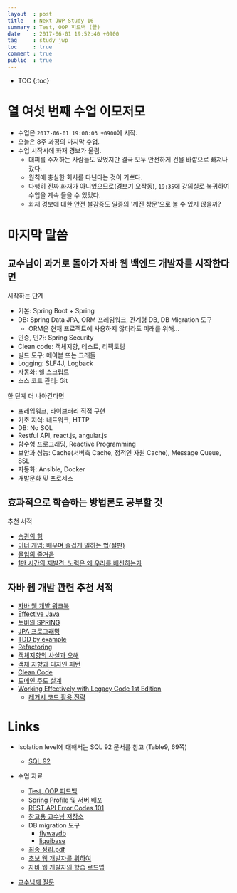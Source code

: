```yaml
---
layout  : post
title   : Next JWP Study 16
summary : Test, OOP 피드백 (끝)
date    : 2017-06-01 19:52:40 +0900
tag     : study jwp
toc     : true
comment : true
public  : true
---
```

* TOC
{:toc}

# 열 여섯 번째 수업 이모저모

* 수업은 `2017-06-01 19:00:03 +0900`에 시작.
* 오늘은 8주 과정의 마지막 수업.
* 수업 시작시에 화재 경보가 울림.
    * 대피를 주저하는 사람들도 있었지만 결국 모두 안전하게 건물 바깥으로 빠져나갔다.
    * 원칙에 충실한 회사를 다닌다는 것이 기쁘다.
    * 다행히 진짜 화재가 아니었으므로(경보기 오작동), `19:35`에 강의실로 복귀하여 수업을 계속 들을 수 있었다.
    * 화재 경보에 대한 안전 불감증도 일종의 '깨진 창문'으로 볼 수 있지 않을까?

# 마지막 말씀

## 교수님이 과거로 돌아가 자바 웹 백엔드 개발자를 시작한다면

시작하는 단계

* 기본: Spring Boot + Spring
* DB: Spring Data JPA, ORM 프레임워크, 관계형 DB, DB Migration 도구
    * ORM은 현재 프로젝트에 사용하지 않더라도 미래를 위해…
* 인증, 인가: Spring Security
* Clean code: 객체지향, 테스트, 리팩토링
* 빌드 도구: 메이븐 또는 그래들
* Logging: SLF4J, Logback
* 자동화: 쉘 스크립트
* 소스 코드 관리: Git

한 단계 더 나아간다면

* 프레임워크, 라이브러리 직접 구현
* 기초 지식: 네트워크, HTTP
* DB: No SQL
* Restful API, react.js, angular.js
* 함수형 프로그래밍, Reactive Programming
* 보안과 성능: Cache(서버측 Cache, 정적인 자원 Cache), Message Queue, SSL
* 자동화: Ansible, Docker
* 개발문화 및 프로세스

## 효과적으로 학습하는 방법론도 공부할 것

추천 서적

* [습관의 힘](http://www.kyobobook.co.kr/product/detailViewKor.laf?barcode=9788901150598)
* [이너 게임: 배우며 즐겁게 일하는 법(절판)](http://www.kyobobook.co.kr/product/detailViewKor.laf?ejkGb=KOR&mallGb=KOR&barcode=9788995540213&orderClick=LAG&Kc=)
* [몰입의 즐거움](http://www.kyobobook.co.kr/product/detailViewKor.laf?ejkGb=KOR&mallGb=KOR&barcode=9788973378869&orderClick=LAG&Kc=)
* [1만 시간의 재발견: 노력은 왜 우리를 배신하는가](http://www.kyobobook.co.kr/product/detailViewKor.laf?ejkGb=KOR&mallGb=KOR&barcode=9791186805282&orderClick=LAH&Kc=)

## 자바 웹 개발 관련 추천 서적

* [자바 웹 개발 워크북](http://www.kyobobook.co.kr/product/detailViewKor.laf?ejkGb=KOR&mallGb=KOR&barcode=9788965400677&orderClick=LAH&Kc=)
* [Effective Java](http://www.kyobobook.co.kr/product/detailViewKor.laf?ejkGb=KOR&mallGb=KOR&barcode=9788966261161&orderClick=LAH&Kc=)
* [토비의 SPRING](http://www.kyobobook.co.kr/product/detailViewKor.laf?ejkGb=KOR&mallGb=KOR&barcode=9788960773431&orderClick=LAH&Kc=)
* [JPA 프로그래밍](http://www.kyobobook.co.kr/product/detailViewKor.laf?ejkGb=KOR&mallGb=KOR&barcode=9788960777330&orderClick=LAH&Kc=)
* [TDD by example](http://www.kyobobook.co.kr/product/detailViewKor.laf?ejkGb=KOR&mallGb=KOR&barcode=9788966261024&orderClick=LAH&Kc=)
* [Refactoring](http://www.kyobobook.co.kr/product/detailViewKor.laf?ejkGb=KOR&mallGb=KOR&barcode=9788979149715&orderClick=LAH&Kc=)
* [객체지향의 사실과 오해](http://www.kyobobook.co.kr/product/detailViewKor.laf?ejkGb=KOR&mallGb=KOR&barcode=9788998139766&orderClick=LAH&Kc=)
* [객체 지향과 디자인 패턴](http://www.kyobobook.co.kr/product/detailViewKor.laf?ejkGb=KOR&mallGb=KOR&barcode=9788969090010&orderClick=LAH&Kc=)
* [Clean Code](http://www.kyobobook.co.kr/product/detailViewKor.laf?ejkGb=KOR&mallGb=KOR&barcode=9788966260959&orderClick=LAH&Kc=)
* [도메인 주도 설계](http://www.kyobobook.co.kr/product/detailViewKor.laf?ejkGb=KOR&mallGb=KOR&barcode=9788992939850&orderClick=LAH&Kc=)
* [Working Effectively with Legacy Code 1st Edition](https://www.amazon.com/Working-Effectively-Legacy-Michael-Feathers/dp/0131177052)
    * [레거시 코드 활용 전략](http://www.kyobobook.co.kr/product/detailViewKor.laf?ejkGb=KOR&mallGb=KOR&barcode=9788989975922&orderClick=LAH&Kc=)

# Links

* Isolation level에 대해서는 SQL 92 문서를 참고 (Table9, 69쪽)
    * [SQL 92](https://www.contrib.andrew.cmu.edu/~shadow/sql/sql1992.txt)

* 수업 자료
    * [Test, OOP 피드백](https://nextstep.camp/courses/-KgDNT4rfavb_BzYLBXr/-KihchAcnJJxzb909TBT/lessons/-KlMu_0pZySnFa_fxo_n)
    * [Spring Profile 및 서버 배포](https://nextstep.camp/courses/-KgDNT4rfavb_BzYLBXr/-KihchAcnJJxzb909TBT/lessons/-Kiheahir0nyud31unoI)
    * [REST API Error Codes 101](http://blog.restcase.com/rest-api-error-codes-101/)
    * [참고용 교수님 저장소](https://github.com/slipp/jwp-spring-boot/tree/step12-spring-profile)
    * DB migration 도구
        * [flywaydb](https://flywaydb.org/)
        * [liquibase](http://www.liquibase.org/)
    * [최종 정리.pdf](https://firebasestorage.googleapis.com/v0/b/nextstep-real.appspot.com/o/lesson-attachments%2F-KgqHzXq92AfQVxeZor5%2F8-2-3.%20%EC%B5%9C%EC%A2%85%20%EC%A0%95%EB%A6%AC.pdf?alt=media&token=893d17ee-b6fc-4927-bed7-f973c55abb09)
    * [초보 웹 개발자를 위하여](https://github.com/slipp/jwp-book/tree/master/chapter1)
    * [자바 웹 개발자의 학습 로드맵](https://www.youtube.com/watch?v=3mgMwObtaQ0)

* [교수님께 질문](https://slipp.net/)
